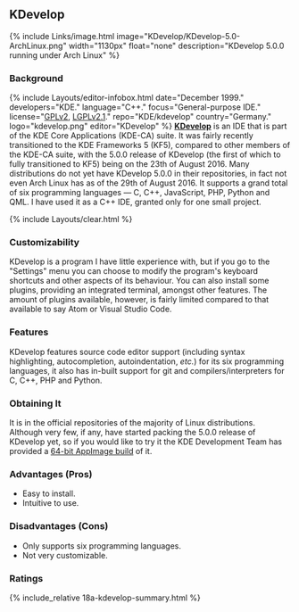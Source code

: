 ## KDevelop
{% include Links/image.html image="KDevelop/KDevelop-5.0-ArchLinux.png" width="1130px" float="none" description="KDevelop 5.0.0 running under Arch Linux" %}

### Background
{% include Layouts/editor-infobox.html date="December 1999." developers="KDE." language="C++." focus="General-purpose IDE." license="<a href='https://github.com/KDE/kdevelop/blob/master/COPYING' link='_blank'>GPLv2</a>, <a href='https://github.com/KDE/kdevelop/blob/master/COPYING.LIB' link='_blank'>LGPLv2.1</a>." repo="KDE/kdevelop" country="Germany." logo="kdevelop.png" editor="KDevelop" %}
[**KDevelop**](https://www.kdevelop.org/) is an IDE that is part of the KDE Core Applications (KDE-CA) suite. It was fairly recently transitioned to the KDE Frameworks 5 (KF5), compared to other members of the KDE-CA suite, with the 5.0.0 release of KDevelop (the first of which to fully transitioned to KF5) being on the 23th of August 2016. Many distributions do not yet have KDevelop 5.0.0 in their repositories, in fact not even Arch Linux has as of the 29th of August 2016. It supports a grand total of six programming languages &mdash; C, C++, JavaScript, PHP, Python and QML. I have used it as a C++ IDE, granted only for one small project.

{% include Layouts/clear.html %}<br/>

### Customizability
KDevelop is a program I have little experience with, but if you go to the "Settings" menu you can choose to modify the program's keyboard shortcuts and other aspects of its behaviour. You can also install some plugins, providing an integrated terminal, amongst other features. The amount of plugins available, however, is fairly limited compared to that available to say Atom or Visual Studio Code.

### Features
KDevelop features source code editor support (including syntax highlighting, autocompletion, autoindentation, *etc.*) for its six programming languages, it also has in-built support for git and compilers/interpreters for C, C++, PHP and Python.

### Obtaining It
It is in the official repositories of the majority of Linux distributions. Although very few, if any, have started packing the 5.0.0 release of KDevelop yet, so if you would like to try it the KDE Development Team has provided a [64-bit AppImage build](http://download.kde.org/stable/kdevelop/5.0.0/bin/linux/KDevelop-5.0.0-1-x86_64.AppImage) of it.

### Advantages (Pros)
* Easy to install.
* Intuitive to use.

### Disadvantages (Cons)
* Only supports six programming languages.
* Not very customizable.

### Ratings
{% include_relative 18a-kdevelop-summary.html %}
